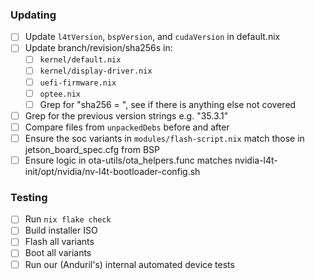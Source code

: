 ### Updating
- [ ] Update `l4tVersion`, `bspVersion`, and `cudaVersion` in default.nix
- [ ] Update branch/revision/sha256s in:
    - [ ] `kernel/default.nix`
    - [ ] `kernel/display-driver.nix`
    - [ ] `uefi-firmware.nix`
    - [ ] `optee.nix`
    - [ ] Grep for "sha256 = ", see if there is anything else not covered
- [ ] Grep for the previous version strings e.g. "35.3.1"
- [ ] Compare files from `unpackedDebs` before and after
- [ ] Ensure the soc variants in `modules/flash-script.nix` match those in jetson_board_spec.cfg from BSP
- [ ] Ensure logic in ota-utils/ota_helpers.func matches nvidia-l4t-init/opt/nvidia/nv-l4t-bootloader-config.sh

### Testing
- [ ] Run `nix flake check`
- [ ] Build installer ISO
- [ ] Flash all variants
- [ ] Boot all variants
- [ ] Run our (Anduril's) internal automated device tests
